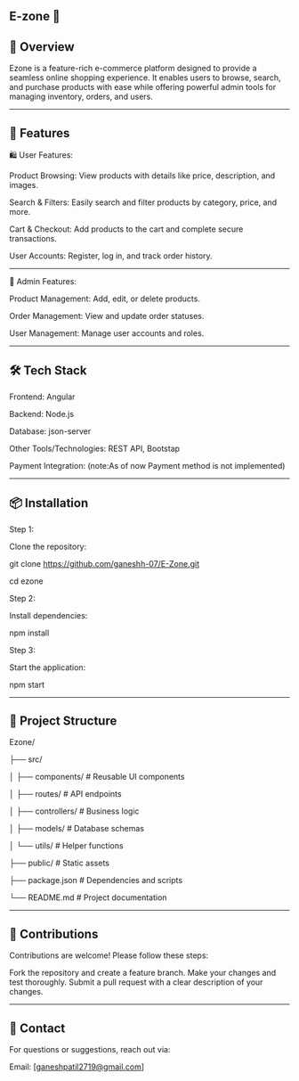 E-zone 🛒
---

🌟 Overview
---


Ezone is a feature-rich e-commerce platform designed to provide a seamless online shopping experience. It enables users to browse, search, and purchase products with ease while offering powerful admin tools for managing inventory, orders, and users.

---



🚀 Features
---



🛍️ User Features:

Product Browsing: View products with details like price, description, and images.

Search & Filters: Easily search and filter products by category, price, and more.

Cart & Checkout: Add products to the cart and complete secure transactions.

User Accounts: Register, log in, and track order history.

---



🔧 Admin Features:

Product Management: Add, edit, or delete products.

Order Management: View and update order statuses.

User Management: Manage user accounts and roles.


---


🛠️ Tech Stack
---


Frontend: Angular

Backend: Node.js

Database: json-server 

Other Tools/Technologies: REST API, Bootstap

Payment Integration: (note:As of now Payment method is not implemented)


---

📦 Installation
---

Step 1:

Clone the repository:

git clone  https://github.com/ganeshh-07/E-Zone.git

cd ezone

Step 2:

Install dependencies:

npm install

Step 3:

Start the application:

npm start

---

📂 Project Structure
---


Ezone/

├── src/

│   ├── components/     # Reusable UI components

│   ├── routes/         # API endpoints

│   ├── controllers/    # Business logic

│   ├── models/         # Database schemas

│   └── utils/          # Helper functions

├── public/             # Static assets

├── package.json        # Dependencies and scripts

└── README.md           # Project documentation


---

🤝 Contributions
---
Contributions are welcome! Please follow these steps:

Fork the repository and create a feature branch.
Make your changes and test thoroughly.
Submit a pull request with a clear description of your changes.

---


📧 Contact
---

For questions or suggestions, reach out via:

Email: [ganeshpatil2719@gmail.com]
